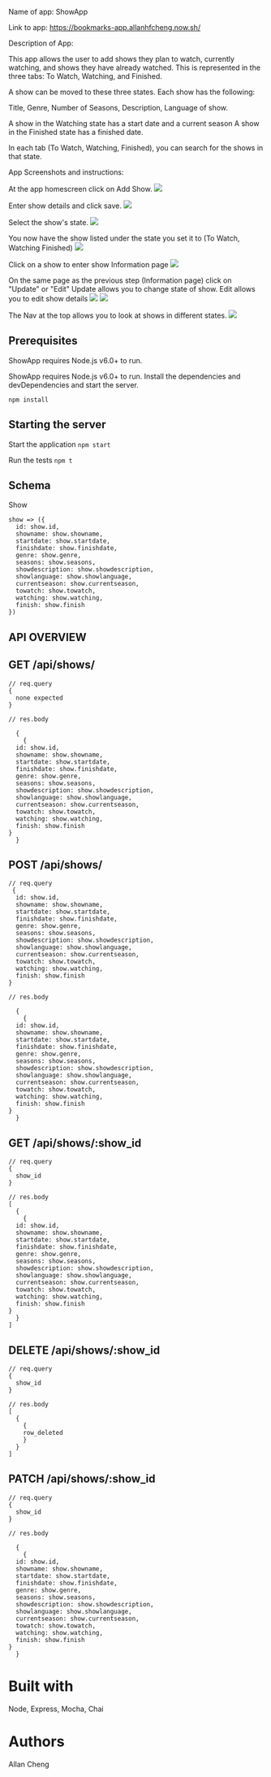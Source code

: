 Name of app: ShowApp

Link to app: https://bookmarks-app.allanhfcheng.now.sh/

Description of App:

This app allows the user to add shows they plan to watch, currently watching, and shows they have already watched.   This is represented in the three tabs: To Watch, Watching, and Finished.  

A show can be moved to these three states.  Each show has the following:

Title,
Genre,
Number of Seasons,
Description,
Language of show.

A show in the Watching state has a start date and a current season
A show in the Finished state has a finished date.

In each tab (To Watch, Watching, Finished), you can search for the shows in that state.

App Screenshots and instructions:

At the app homescreen click on Add Show.
![](imagesForReadMe/AddShow.PNG)

Enter show details and click save.
![](imagesForReadMe/ShowDetails.PNG)


Select the show's state.
![](imagesForReadMe/ShowState.PNG)

You now have the show listed under the state you set it to (To Watch, Watching Finished)
![](imagesForReadMe/AddedShow.PNG)

Click on a show to enter show Information page
![](imagesForReadMe/ShowInformation.PNG)

On the same page as the previous step (Information page) click on "Update" or "Edit"
Update allows you to change state of show.
Edit allows you to edit show details
![](imagesForReadMe/UpdateDetails.PNG)
![](imagesForReadMe/EditDetails.PNG)


The Nav at the top allows you to look at shows in different states.
![](imagesForReadMe/ShowStateNavigation.PNG)

## Prerequisites

ShowApp requires Node.js v6.0+ to run.

ShowApp requires Node.js v6.0+ to run. Install the dependencies and devDependencies and start the server.

```npm install ```

## Starting the server

Start the application `npm start`


Run the tests `npm t`

##  Schema

Show

```
show => ({
  id: show.id,
  showname: show.showname,
  startdate: show.startdate,
  finishdate: show.finishdate,
  genre: show.genre,
  seasons: show.seasons,
  showdescription: show.showdescription,
  showlanguage: show.showlanguage,
  currentseason: show.currentseason,
  towatch: show.towatch,
  watching: show.watching,
  finish: show.finish
})
```

##  API OVERVIEW

##  GET /api/shows/
```
// req.query
{
  none expected
}

// res.body

  {
    {
  id: show.id,
  showname: show.showname,
  startdate: show.startdate,
  finishdate: show.finishdate,
  genre: show.genre,
  seasons: show.seasons,
  showdescription: show.showdescription,
  showlanguage: show.showlanguage,
  currentseason: show.currentseason,
  towatch: show.towatch,
  watching: show.watching,
  finish: show.finish
}
  }

```

##  POST /api/shows/
```
// req.query
 {
  id: show.id,
  showname: show.showname,
  startdate: show.startdate,
  finishdate: show.finishdate,
  genre: show.genre,
  seasons: show.seasons,
  showdescription: show.showdescription,
  showlanguage: show.showlanguage,
  currentseason: show.currentseason,
  towatch: show.towatch,
  watching: show.watching,
  finish: show.finish
}

// res.body

  {
    {
  id: show.id,
  showname: show.showname,
  startdate: show.startdate,
  finishdate: show.finishdate,
  genre: show.genre,
  seasons: show.seasons,
  showdescription: show.showdescription,
  showlanguage: show.showlanguage,
  currentseason: show.currentseason,
  towatch: show.towatch,
  watching: show.watching,
  finish: show.finish
}
  }

```

##  GET /api/shows/:show_id
```
// req.query
{
  show_id
}

// res.body
[
  {
    {
  id: show.id,
  showname: show.showname,
  startdate: show.startdate,
  finishdate: show.finishdate,
  genre: show.genre,
  seasons: show.seasons,
  showdescription: show.showdescription,
  showlanguage: show.showlanguage,
  currentseason: show.currentseason,
  towatch: show.towatch,
  watching: show.watching,
  finish: show.finish
}
  }
]
```

##  DELETE /api/shows/:show_id
```
// req.query
{
  show_id
}

// res.body
[
  {
    {
    row_deleted    
    }
  }
]
```

##  PATCH /api/shows/:show_id
```
// req.query
{
  show_id
}

// res.body

  {
    {
  id: show.id,
  showname: show.showname,
  startdate: show.startdate,
  finishdate: show.finishdate,
  genre: show.genre,
  seasons: show.seasons,
  showdescription: show.showdescription,
  showlanguage: show.showlanguage,
  currentseason: show.currentseason,
  towatch: show.towatch,
  watching: show.watching,
  finish: show.finish
}
  }

```
# Built with

Node, Express, Mocha, Chai

# Authors

Allan Cheng